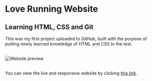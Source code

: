 # Love Running Website

## Learning HTML, CSS and Git

This was my first project uploaded to GitHub, built with the purpose of putting newly learned knowledge of HTML and CSS to the test.<br><br>


![Website preview](https://paulio11.github.io/love-running/assets/images/love-running-preview.png)<br><br>

You can view the live and responsive website by clicking [this link](https://paulio11.github.io/love-running/).